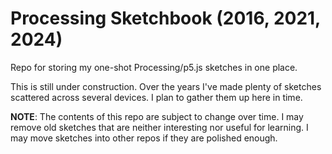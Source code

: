 # Processing Sketchbook (2016, 2021, 2024)

Repo for storing my one-shot Processing/p5.js sketches in one place.

This is still under construction. Over the years I've made plenty of sketches
scattered across several devices. I plan to gather them up here in time.

**NOTE**: The contents of this repo are subject to change over time. I may
remove old sketches that are neither interesting nor useful for learning. I
may move sketches into other repos if they are polished enough.